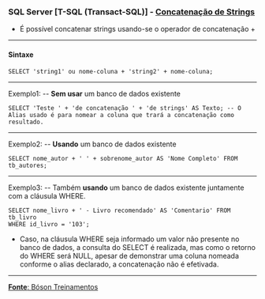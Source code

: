 ### SQL Server [T-SQL (Transact-SQL)] - [Concatenação de Strings](https://www.youtube.com/watch?v=ghbCZwQPY24&list=PLucm8g_ezqNqI5cW3alteV5olcMCcHYRK&index=33)

* É possível concatenar strings usando-se o operador de concatenação +

--- 
#### Sintaxe

	SELECT 'string1' ou nome-coluna + 'string2' + nome-coluna;

---
Exemplo1: -- **Sem usar** um banco de dados existente

	SELECT 'Teste ' + 'de concatenação ' + 'de strings' AS Texto; -- O Alias usado é para nomear a coluna que trará a concatenação como resultado.
    
---
Exemplo2: -- **Usando** um banco de dados existente
    
    SELECT nome_autor + ' ' + sobrenome_autor AS 'Nome Completo' FROM tb_autores;
	
---
Exemplo3: -- Também **usando** um banco de dados existente juntamente com a cláusula WHERE.
    
    SELECT nome_livro + ' - Livro recomendado' AS 'Comentario' FROM tb_livro
	WHERE id_livro = '103';
	
* Caso, na cláusula WHERE seja informado um valor não presente no banco de dados, a consulta do SELECT é realizada, mas como o retorno do WHERE será NULL, apesar de demonstrar uma coluna nomeada conforme o alias declarado, a concatenação não é efetivada.
		
---

[**Fonte**: Bóson Treinamentos](https://youtube.com/playlist?list=PLucm8g_ezqNqI5cW3alteV5olcMCcHYRK&si=iTJ-F9uZb8Eff3QA)
